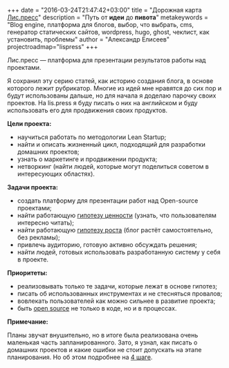 +++
date = "2016-03-24T21:47:42+03:00"
title = "Дорожная карта [Лис.пресс](https://lis.press)"
description = "Путь от **идеи** до **пивота**"
metakeywords = "Blog engine, платформа для блогов, выбор, что выбрать, cms, генератор статических сайтов, wordpress, hugo, ghost, чеклист, как установить, проблемы"
author = "Александр Елисеев"
projectroadmap="lispress"
+++

Лис.пресс — платформа для презентации результатов работы над проектами.

Я сохранил эту серию статей, как историю создания блога, в основе которого лежит рубрикатор. Многие из идей мне нравятся до сих пор и будут использованы дальше, но для начала я доделаю парочку своих проектов. На lis.press я буду писать о них на английском и буду использовать его для продвижения своих продуктов.

**Цели проекта:** 

- научиться работать по методологии Lean Startup;
- найти и описать жизненный цикл, подходящий для разработки домашних проектов;
- узнать о маркетинге и продвижении продукта;
- нетворкинг (найти людей, которые могут поделиться советом в интересующих областях).

**Задачи проекта:** 

- создать платформу для презентации работ над Open-source проектами;
- найти работающую [гипотезу ценности](http://eliseealex.me/lispress/1-hypothesis/#гипотезы:1d2ea8c9b9b77a0c3c0307f6b807ac68) (узнать, что пользователям интересно читать);
- найти работающую [гипотезу роста](http://eliseealex.me/lispress/1-hypothesis/#гипотезы:1d2ea8c9b9b77a0c3c0307f6b807ac68) (блог растёт самостоятельно,  без рекламы); 
- привлечь аудиторию, готовую активно обсуждать решения;
- найти людей, готовых использовать разработанную систему у себя в проекте.

**Приоритеты:**

- реализовывать только те задачи, которые лежат в основе гипотез;
- писать об использованных инструментах и не стесняться провалов;
- вовлекать пользователей как можно сильнее в развитие проекта;
- быть <a href="https://github.com/eliseealex/lis.press.hugo">open source</a> не только в коде, но и в процессах.

**Примечание:**

Планы звучат внушительно, но в итоге была реализована очень маленькая часть запланированного. Зато, я узнал, как писать о домашних проектов и какие ошибки не стоит допускать на этапе планирования. Но об этом подробнее на <a href="/lispress/4-happy-end">4 шаге</a>.
